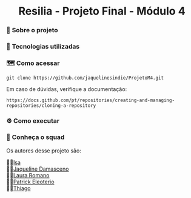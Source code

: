 <h1 align="center">Resilia - Projeto Final - Módulo 4 </h1>


### 📌 <strong>Sobre o projeto</strong>



### 🚀 <strong>Tecnologias utilizadas </strong>




### 🗺️ <strong>Como acessar</strong>



```shell
git clone https://github.com/jaquelinesindie/ProjetoM4.git
```

Em caso de dúvidas, verifique a documentação:
```shell
https://docs.github.com/pt/repositories/creating-and-managing-repositories/cloning-a-repository
```

### :gear: <strong>Como executar</strong>



### :busts_in_silhouette: <strong> Conheça o squad </strong>

Os autores desse projeto são:

👩‍💻[Isa](https://github.com/enilaester/) <br/>
👩‍💻[Jaqueline Damasceno](https://github.com/jaquelinesindie/) <br/>
👨‍💻[Laura Romano](https://github.com/joaorosa2/) <br/>
👩‍💻[Patrick Eleoterio](https://github.com/MarianaLobao/) <br/>
👩‍💻[Thiago](https://github.com/carolcandeias/) <br/>

